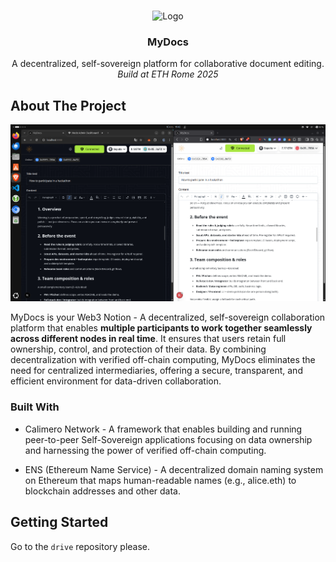 <a id="readme-top"></a>

<br />
<div align="center">
    <img src="./drive/app/public/logo.png" alt="Logo" width="80" height="80">

  <h3 align="center">MyDocs</h3>

  <p align="center">
    A decentralized, self-sovereign platform for collaborative document editing.
    <br />
    <i>Build at ETH Rome 2025</i>
    <br />
  </p>
</div>

## About The Project

![Product Name Screen Shot](screen.png)

MyDocs is your Web3 Notion - A decentralized, self-sovereign collaboration platform that enables **multiple participants to work together seamlessly across different nodes in real time**. It ensures that users retain full ownership, control, and protection of their data. By combining decentralization with verified off-chain computing, MyDocs eliminates the need for centralized intermediaries, offering a secure, transparent, and efficient environment for data-driven collaboration.

### Built With

- Calimero Network - A framework that enables building and running peer-to-peer Self-Sovereign applications focusing on data ownership and harnessing the power of verified off-chain computing.

- ENS (Ethereum Name Service) - A decentralized domain naming system on Ethereum that maps human-readable names (e.g., alice.eth) to blockchain addresses and other data.

## Getting Started

Go to the `drive` repository please.
